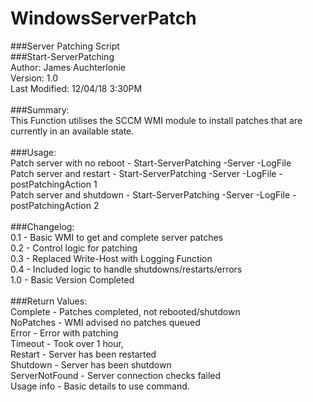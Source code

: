 # WindowsServerPatch
###Server Patching Script
</br>
###Start-ServerPatching</br>
Author: James Auchterlonie</br>
Version: 1.0</br>
Last Modified: 12/04/18 3:30PM</br>
</br>
###Summary: </br>
    This Function utilises the SCCM WMI module to install patches that are currently in an available state. </br>
</br>
###Usage: </br>
    Patch server with no reboot - Start-ServerPatching -Server <Server Name> -LogFile <LogFile></br>
    Patch server and restart - Start-ServerPatching -Server <Server Name> -LogFile <LogFile> -postPatchingAction 1</br>
    Patch server and shutdown - Start-ServerPatching -Server <Server Name> -LogFile <LogFile> -postPatchingAction 2</br>
</br>
###Changelog:</br>
    0.1 - Basic WMI to get and complete server patches</br>
    0.2 - Control logic for patching</br>
    0.3 - Replaced Write-Host with Logging Function</br>
    0.4 - Included logic to handle shutdowns/restarts/errors</br>
    1.0 - Basic Version Completed</br>
</br>
###Return Values: </br>
    Complete - Patches completed, not rebooted/shutdown</br>
    NoPatches - WMI advised no patches queued</br>
    Error - Error with patching</br>
    Timeout - Took over 1 hour, </br>
    Restart - Server has been restarted</br>
    Shutdown - Server has been shutdown</br>
    ServerNotFound - Server connection checks failed</br>
    Usage info - Basic details to use command.</br>
